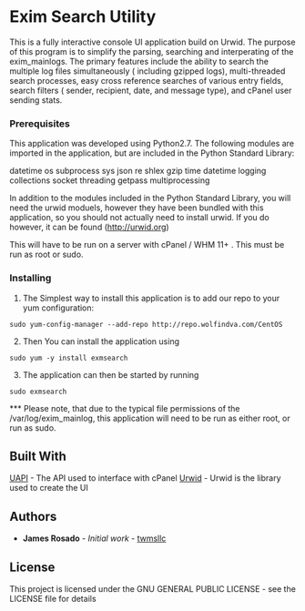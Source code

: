 # Exim Search Utility

This is a fully interactive console UI application build on Urwid. The purpose of this program is to simplify the parsing, searching and interperating of the exim_mainlogs. The primary features include the ability to search the multiple log files simultaneously ( including gzipped logs), multi-threaded search processes, easy cross reference searches of various entry fields, search filters ( sender, recipient, date, and message type), and cPanel user sending stats.

### Prerequisites

This application was developed using Python2.7. The following modules are imported in the application, but are included in the Python Standard Library:

datetime
os
subprocess
sys
json
re
shlex
gzip
time
datetime
logging
collections
socket
threading
getpass
multiprocessing

In addition to the modules included in the Python Standard Library, you will need the urwid moduels, however they have been bundled with this application, so you should not actually need to install urwid. If you do however, it can be found (http://urwid.org)
  
This will have to be run on a server with cPanel / WHM 11+ . This must be run as root or sudo. 


### Installing


1) The Simplest way to install this application is to add our repo to your yum configuration:

```
sudo yum-config-manager --add-repo http://repo.wolfindva.com/CentOS

```

2) Then You can install the application using 

```
sudo yum -y install exmsearch
```

3) The application can then be started by running

```
sudo exmsearch
```

*** Please note, that due to the typical file permissions of the /var/log/exim_mainlog, this application will need to be run as either root, or run as sudo.

## Built With

[UAPI](https://documentation.cpanel.net/display/DD/Guide+to+UAPI) - The API used to interface with cPanel
[Urwid](http://urwid.org/) - Urwid is the library used to create the UI

## Authors

* **James Rosado** - *Initial work* - [twmsllc](https://github.com/twmsllc)

## License

This project is licensed under the GNU GENERAL PUBLIC LICENSE - see the LICENSE file for details

